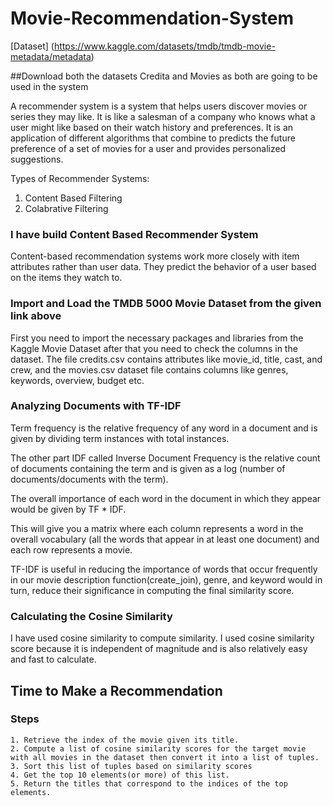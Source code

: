 # Movie-Recommendation-System
[Dataset] (https://www.kaggle.com/datasets/tmdb/tmdb-movie-metadata/metadata)

##Download both the datasets Credita and Movies as both are going to be used in the system

A recommender system is a system that helps users discover movies or series they may like. It is like a salesman of a company who knows what a user might like based on their watch history and preferences. It is an application of different algorithms that combine to predicts the future preference of a set of movies for a user and provides personalized suggestions.

Types of Recommender Systems:
  1. Content Based Filtering
  2. Colabrative Filtering

### I have build Content Based Recommender System

Content-based recommendation systems work more closely with item attributes rather than user data. They predict the behavior of a user based on the items they watch to.

### Import and Load the TMDB 5000 Movie Dataset from the given link above
First you need to import the necessary packages and libraries from the Kaggle Movie Dataset
after that you need to check the columns in the dataset.
The file credits.csv contains attributes like movie_id, title, cast, and crew, and the movies.csv dataset file contains columns like genres, keywords, overview, budget etc.

### Analyzing Documents with TF-IDF

Term frequency is the relative frequency of any word in a document and is given by dividing term instances with total instances.

The other part IDF called Inverse Document Frequency is the relative count of documents containing the term and is given as a log (number of documents/documents with the term).

The overall importance of each word in the document in which they appear would be given by  TF * IDF.

This will give you a matrix where each column represents a word in the overall vocabulary (all the words that appear in at least one document)
and each row represents a movie.

TF-IDF is useful in reducing the importance of words that occur frequently in our movie description function(create_join), genre, and keyword would in turn, reduce their significance in computing the final similarity score.

### Calculating the Cosine Similarity

I have used cosine similarity to compute similarity. 
I used cosine similarity score because it is independent of magnitude and is also relatively easy and fast to calculate.

## Time to Make a Recommendation
   ### Steps
    1. Retrieve the index of the movie given its title.
    2. Compute a list of cosine similarity scores for the target movie with all movies in the dataset then convert it into a list of tuples.
    3. Sort this list of tuples based on similarity scores
    4. Get the top 10 elements(or more) of this list.
    5. Return the titles that correspond to the indices of the top elements.






























